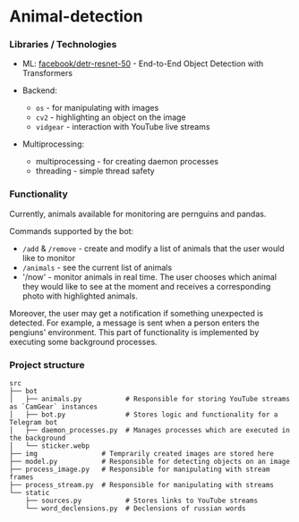 # Animal-detection

### Libraries / Technologies

- ML:
  [facebook/detr-resnet-50](https://huggingface.co/facebook/detr-resnet-50) - End-to-End Object Detection with Transformers

- Backend:
  - `os` - for manipulating with images
  - `cv2` - highlighting an object on the image
  - `vidgear` - interaction with YouTube live streams

- Multiprocessing:
  - multiprocessing - for creating daemon processes
  - threading - simple thread safety 

### Functionality

Currently, animals available for monitoring are pernguins and pandas. 

Commands supported by the bot:
- `/add` & `/remove` - create and modify a list of animals that the user would like to monitor
- `/animals` - see the current list of animals
- '/now' - monitor animals in real time. The user chooses which animal they would like to see at the moment and receives a corresponding photo with highlighted animals.

Moreover, the user may get a notification if something unexpected is detected. For example, a message is sent when a person enters the pengiuns' environment. This part of functionality is implemented by executing some background processes. 


### Project structure
```
src
├── bot
│   ├── animals.py           # Responsible for storing YouTube streams as `CamGear` instances
│   ├── bot.py               # Stores logic and functionality for a Telegram bot           
│   ├── daemon_processes.py  # Manages processes which are executed in the background
│   └── sticker.webp
├── img                # Temprarily created images are stored here
├── model.py           # Responsible for detecting objects on an image
├── process_image.py   # Responsible for manipulating with stream frames
├── process_stream.py  # Responsible for manipulating with streams
└── static
    ├── sources.py           # Stores links to YouTube streams
    └── word_declensions.py  # Declensions of russian words
```